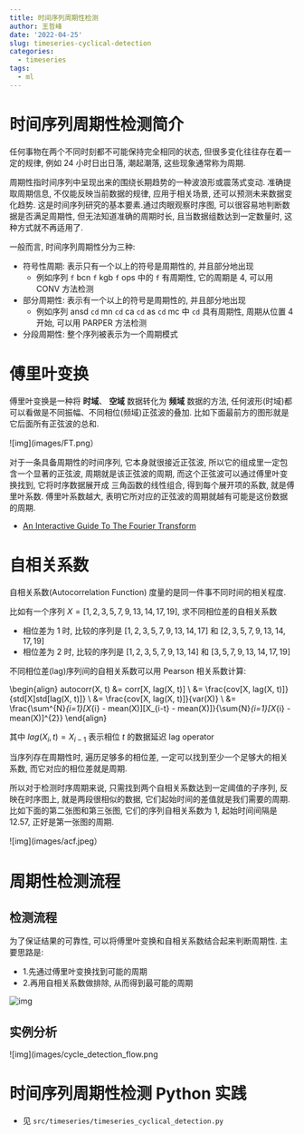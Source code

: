 ```yaml
---
title: 时间序列周期性检测
author: 王哲峰
date: '2022-04-25'
slug: timeseries-cyclical-detection
categories:
  - timeseries
tags:
  - ml
---
```


# 时间序列周期性检测简介


任何事物在两个不同时刻都不可能保持完全相同的状态, 但很多变化往往存在着一定的规律, 
例如 24 小时日出日落, 潮起潮落, 这些现象通常称为周期.

周期性指时间序列中呈现出来的围绕长期趋势的一种波浪形或震荡式变动. 准确提取周期信息, 
不仅能反映当前数据的规律, 应用于相关场景, 还可以预测未来数据变化趋势. 
这是时间序列研究的基本要素.通过肉眼观察时序图, 可以很容易地判断数据是否满足周期性, 
但无法知道准确的周期时长, 且当数据组数达到一定数量时, 这种方式就不再适用了.

一般而言, 时间序列周期性分为三种: 

- 符号性周期: 表示只有一个以上的符号是周期性的, 并且部分地出现
   - 例如序列 `f` bcn `f` kgb `f` ops 中的 `f` 有周期性, 它的周期是 4, 
      可以用 CONV 方法检测
- 部分周期性: 表示有一个以上的符号是周期性的, 并且部分地出现
   - 例如序列 ansd `cd` mn `cd` ca `cd` as `cd` mc 中 `cd` 具有周期性, 
      周期从位置 4 开始, 可以用 PARPER 方法检测
- 分段周期性: 整个序列被表示为一个周期模式

# 傅里叶变换

傅里叶变换是一种将 **时域**、 **空域** 数据转化为 **频域** 数据的方法, 
任何波形(时域)都可以看做是不同振幅、不同相位(频域)正弦波的叠加. 
比如下面最前方的图形就是它后面所有正弦波的总和.

![img](images/FT.png）

对于一条具备周期性的时间序列, 它本身就很接近正弦波, 所以它的组成里一定包含一个显著的正弦波, 
周期就是该正弦波的周期, 而这个正弦波可以通过傅里叶变换找到, 它将时序数据展开成
三角函数的线性组合, 得到每个展开项的系数, 就是傅里叶系数. 
傅里叶系数越大, 表明它所对应的正弦波的周期就越有可能是这份数据的周期. 

- [An Interactive Guide To The Fourier Transform](https://betterexplained.com/articles/an-interactive-guide-to-the-fourier-transform/)

# 自相关系数

自相关系数(Autocorrelation Function) 度量的是同一件事不同时间的相关程度.

比如有一个序列 $X = [1, 2, 3, 5, 7, 9, 13, 14, 17, 19]$, 
求不同相位差的自相关系数

- 相位差为 1 时, 比较的序列是 $[1, 2, 3, 5, 7, 9, 13, 14, 17]$ 和 $[2, 3, 5, 7, 9, 13, 14, 17, 19]$
- 相位差为 2 时, 比较的序列是 $[1, 2, 3, 5, 7, 9, 13, 14]$ 和 $[3, 5, 7, 9, 13, 14, 17, 19]$ 

不同相位差(lag)序列间的自相关系数可以用 Pearson 相关系数计算:

\begin{align} autocorr(X, t) &= corr[X, lag(X, t)] \\
                              &= \frac{cov[X, lag(X, t)]}{std[X]std[lag(X, t)]} \\
                              &= \frac{cov[X, lag(X, t)]}{var(X)} \\
                              &= \frac{\sum^{N}_{i=1}[X_{i} - mean(X)][X_{i-t} - mean(X)]}{\sum{N}_{i=1}[X_{i} - mean(X)]^{2}}
\end{align}

其中 $lag(X_{i}, t)=X_{i-1}$ 表示相位 $t$ 的数据延迟 lag operator

当序列存在周期性时, 遍历足够多的相位差, 一定可以找到至少一个足够大的相关系数, 而它对应的相位差就是周期.

所以对于检测时序周期来说, 只需找到两个自相关系数达到一定阈值的子序列, 反映在时序图上, 就是两段很相似的数据,
它们起始时间的差值就是我们需要的周期. 比如下面的第二张图和第三张图, 它们的序列自相关系数为 1, 起始时间间隔是 12.57, 
正好是第一张图的周期.

![img](images/acf.jpeg）

# 周期性检测流程

## 检测流程

为了保证结果的可靠性, 可以将傅里叶变换和自相关系数结合起来判断周期性. 
主要思路是:

- 1.先通过傅里叶变换找到可能的周期
- 2.再用自相关系数做排除, 从而得到最可能的周期

![img](images/cycle_detection.png)

## 实例分析

![img](images/cycle_detection_flow.png

# 时间序列周期性检测 Python 实践

- 见 `src/timeseries/timeseries_cyclical_detection.py`


